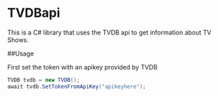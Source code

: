 # TVDBapi
This is a C# library that uses the TVDB api to get information about TV Shows.

##Usage

First set the token with an apikey provided by TVDB

```C#
TVDB tvdb = new TVDB();
await tvdb.SetTokenFromApiKey("apikeyhere");
```
